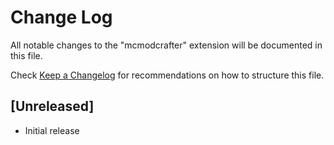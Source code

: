 # Change Log
All notable changes to the "mcmodcrafter" extension will be documented in this file.

Check [Keep a Changelog](http://keepachangelog.com/) for recommendations on how to structure this file.

## [Unreleased]
- Initial release